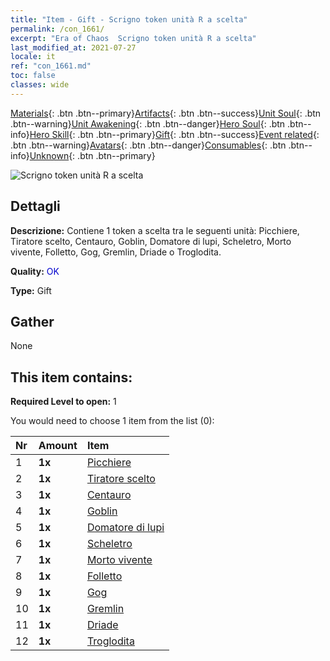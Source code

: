 ```yaml
---
title: "Item - Gift - Scrigno token unità R a scelta"
permalink: /con_1661/
excerpt: "Era of Chaos  Scrigno token unità R a scelta"
last_modified_at: 2021-07-27
locale: it
ref: "con_1661.md"
toc: false
classes: wide
---
```

 [Materials](/ItemsIT/){: .btn .btn--primary}[Artifacts](/ItemsIT/Artifacts/){: .btn .btn--success}[Unit Soul](/ItemsIT/UnitSoul/){: .btn .btn--warning}[Unit Awakening](/ItemsIT/UnitAwakening/){: .btn .btn--danger}[Hero Soul](/ItemsIT/HeroSoul/){: .btn .btn--info}[Hero Skill](/ItemsIT/HeroSkill/){: .btn .btn--primary}[Gift](/ItemsIT/Gift/){: .btn .btn--success}[Event related](/ItemsIT/Events/){: .btn .btn--warning}[Avatars](/ItemsIT/Avatars/){: .btn .btn--danger}[Consumables](/ItemsIT/Consumables/){: .btn .btn--info}[Unknown](/ItemsIT/Unknown/){: .btn .btn--primary}

 ![Scrigno token unità R a scelta](/images/t/i_907277.png)

## Dettagli
 **Descrizione:** Contiene 1 token a scelta tra le seguenti unità: Picchiere, Tiratore scelto, Centauro, Goblin, Domatore di lupi, Scheletro, Morto vivente, Folletto, Gog, Gremlin, Driade o Troglodita.

 **Quality:** <span style="color: #0000CD">OK</span>

 **Type:** Gift

## Gather

  None

## This item contains:

 **Required Level to open:** 1

 You would need to choose 1 item from the list (0):

  | Nr | Amount |     Item    |
  |:---|:-------|:------------|
  | 1 |  **1x** | [Picchiere](/ItemsIT/unt_190/) |  | 
  | 2 |  **1x** | [Tiratore scelto](/ItemsIT/unt_191/) |  | 
  | 3 |  **1x** | [Centauro](/ItemsIT/unt_199/) |  | 
  | 4 |  **1x** | [Goblin](/ItemsIT/unt_217/) |  | 
  | 5 |  **1x** | [Domatore di lupi](/ItemsIT/unt_218/) |  | 
  | 6 |  **1x** | [Scheletro](/ItemsIT/unt_208/) |  | 
  | 7 |  **1x** | [Morto vivente](/ItemsIT/unt_209/) |  | 
  | 8 |  **1x** | [Folletto](/ItemsIT/unt_226/) |  | 
  | 9 |  **1x** | [Gog](/ItemsIT/unt_227/) |  | 
  | 10 |  **1x** | [Gremlin](/ItemsIT/unt_235/) |  | 
  | 11 |  **1x** | [Driade](/ItemsIT/unt_262/) |  | 
  | 12 |  **1x** | [Troglodita](/ItemsIT/unt_244/) |  | 
